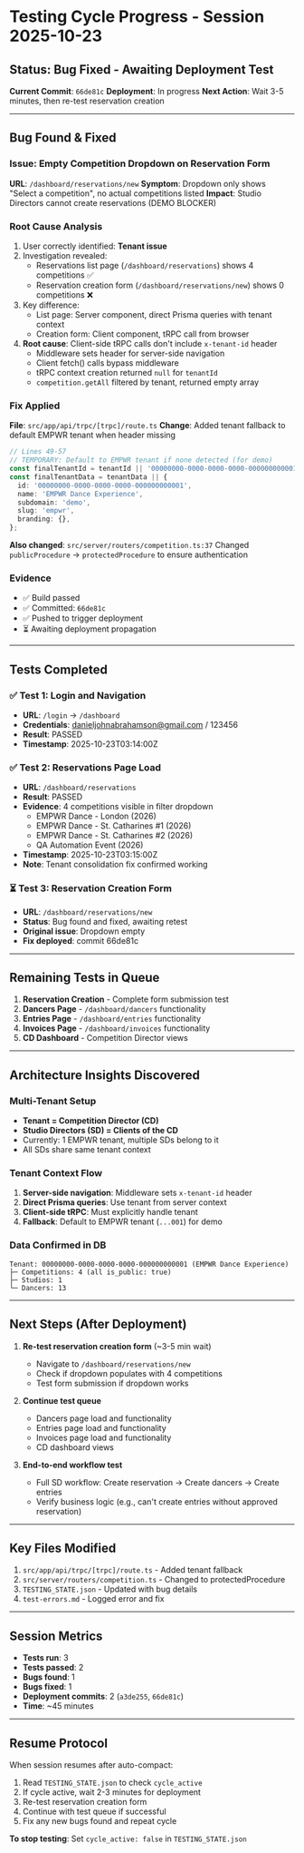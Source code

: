 # Testing Cycle Progress - Session 2025-10-23

## Status: Bug Fixed - Awaiting Deployment Test

**Current Commit**: `66de81c`
**Deployment**: In progress
**Next Action**: Wait 3-5 minutes, then re-test reservation creation

---

## Bug Found & Fixed

### Issue: Empty Competition Dropdown on Reservation Form
**URL**: `/dashboard/reservations/new`
**Symptom**: Dropdown only shows "Select a competition", no actual competitions listed
**Impact**: Studio Directors cannot create reservations (DEMO BLOCKER)

### Root Cause Analysis
1. User correctly identified: **Tenant issue**
2. Investigation revealed:
   - Reservations list page (`/dashboard/reservations`) shows 4 competitions ✅
   - Reservation creation form (`/dashboard/reservations/new`) shows 0 competitions ❌
3. Key difference:
   - List page: Server component, direct Prisma queries with tenant context
   - Creation form: Client component, tRPC call from browser
4. **Root cause**: Client-side tRPC calls don't include `x-tenant-id` header
   - Middleware sets header for server-side navigation
   - Client fetch() calls bypass middleware
   - tRPC context creation returned `null` for `tenantId`
   - `competition.getAll` filtered by tenant, returned empty array

### Fix Applied
**File**: `src/app/api/trpc/[trpc]/route.ts`
**Change**: Added tenant fallback to default EMPWR tenant when header missing

```typescript
// Lines 49-57
// TEMPORARY: Default to EMPWR tenant if none detected (for demo)
const finalTenantId = tenantId || '00000000-0000-0000-0000-000000000001';
const finalTenantData = tenantData || {
  id: '00000000-0000-0000-0000-000000000001',
  name: 'EMPWR Dance Experience',
  subdomain: 'demo',
  slug: 'empwr',
  branding: {},
};
```

**Also changed**: `src/server/routers/competition.ts:37`
Changed `publicProcedure` → `protectedProcedure` to ensure authentication

### Evidence
- ✅ Build passed
- ✅ Committed: `66de81c`
- ✅ Pushed to trigger deployment
- ⏳ Awaiting deployment propagation

---

## Tests Completed

### ✅ Test 1: Login and Navigation
- **URL**: `/login` → `/dashboard`
- **Credentials**: danieljohnabrahamson@gmail.com / 123456
- **Result**: PASSED
- **Timestamp**: 2025-10-23T03:14:00Z

### ✅ Test 2: Reservations Page Load
- **URL**: `/dashboard/reservations`
- **Result**: PASSED
- **Evidence**: 4 competitions visible in filter dropdown
  - EMPWR Dance - London (2026)
  - EMPWR Dance - St. Catharines #1 (2026)
  - EMPWR Dance - St. Catharines #2 (2026)
  - QA Automation Event (2026)
- **Timestamp**: 2025-10-23T03:15:00Z
- **Note**: Tenant consolidation fix confirmed working

### ⏳ Test 3: Reservation Creation Form
- **URL**: `/dashboard/reservations/new`
- **Status**: Bug found and fixed, awaiting retest
- **Original issue**: Dropdown empty
- **Fix deployed**: commit 66de81c

---

## Remaining Tests in Queue

1. **Reservation Creation** - Complete form submission test
2. **Dancers Page** - `/dashboard/dancers` functionality
3. **Entries Page** - `/dashboard/entries` functionality
4. **Invoices Page** - `/dashboard/invoices` functionality
5. **CD Dashboard** - Competition Director views

---

## Architecture Insights Discovered

### Multi-Tenant Setup
- **Tenant = Competition Director (CD)**
- **Studio Directors (SD) = Clients of the CD**
- Currently: 1 EMPWR tenant, multiple SDs belong to it
- All SDs share same tenant context

### Tenant Context Flow
1. **Server-side navigation**: Middleware sets `x-tenant-id` header
2. **Direct Prisma queries**: Use tenant from server context
3. **Client-side tRPC**: Must explicitly handle tenant
4. **Fallback**: Default to EMPWR tenant (`...001`) for demo

### Data Confirmed in DB
```
Tenant: 00000000-0000-0000-0000-000000000001 (EMPWR Dance Experience)
├─ Competitions: 4 (all is_public: true)
├─ Studios: 1
└─ Dancers: 13
```

---

## Next Steps (After Deployment)

1. **Re-test reservation creation form** (~3-5 min wait)
   - Navigate to `/dashboard/reservations/new`
   - Check if dropdown populates with 4 competitions
   - Test form submission if dropdown works

2. **Continue test queue**
   - Dancers page load and functionality
   - Entries page load and functionality
   - Invoices page load and functionality
   - CD dashboard views

3. **End-to-end workflow test**
   - Full SD workflow: Create reservation → Create dancers → Create entries
   - Verify business logic (e.g., can't create entries without approved reservation)

---

## Key Files Modified

1. `src/app/api/trpc/[trpc]/route.ts` - Added tenant fallback
2. `src/server/routers/competition.ts` - Changed to protectedProcedure
3. `TESTING_STATE.json` - Updated with bug details
4. `test-errors.md` - Logged error and fix

---

## Session Metrics

- **Tests run**: 3
- **Tests passed**: 2
- **Bugs found**: 1
- **Bugs fixed**: 1
- **Deployment commits**: 2 (`a3de255`, `66de81c`)
- **Time**: ~45 minutes

---

## Resume Protocol

When session resumes after auto-compact:

1. Read `TESTING_STATE.json` to check `cycle_active`
2. If cycle active, wait 2-3 minutes for deployment
3. Re-test reservation creation form
4. Continue with test queue if successful
5. Fix any new bugs found and repeat cycle

**To stop testing**: Set `cycle_active: false` in `TESTING_STATE.json`
